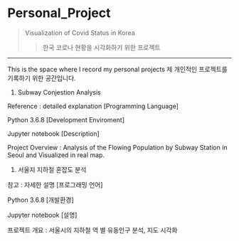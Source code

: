 # Personal_Project
> Visualization of Covid Status in Korea
>> 한국 코로나 현황을 시각화하기 위한 프로젝트
***


This is the space where I record my personal projects
제 개인적인 프로젝트를 기록하기 위한 공간입니다.
1. Subway Conjestion Analysis

Reference : detailed explanation
[Programming Language]

Python 3.6.8
[Development Enviroment]

Jupyter notebook
[Description]

Project Overview : Analysis of the Flowing Population by Subway Station in Seoul and Visualized in real map.
1. 서울지 지하철 혼잡도 분석

참고 : 자세한 설명
[프로그래밍 언어]

Python 3.6.8
[개발환경]

Jupyter notebook
[설명]

프로젝트 개요 : 서울시의 지하철 역 별 유동인구 분석, 지도 시각화
